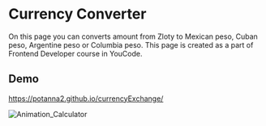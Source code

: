 # Currency Converter
On this page you can converts amount from Zloty to Mexican peso, Cuban peso, Argentine peso or Columbia peso. 
This page is created as a part of Frontend Developer course in YouCode.

## Demo

https://potanna2.github.io/currencyExchange/

![Animation_Calculator](https://user-images.githubusercontent.com/108223754/181343148-29a10503-bc7c-40de-9be3-f20c8c069865.gif)
